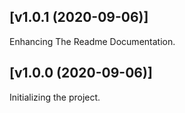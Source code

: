 ## [v1.0.1 (2020-09-06)]
Enhancing The Readme Documentation.

## [v1.0.0 (2020-09-06)]
Initializing the project.